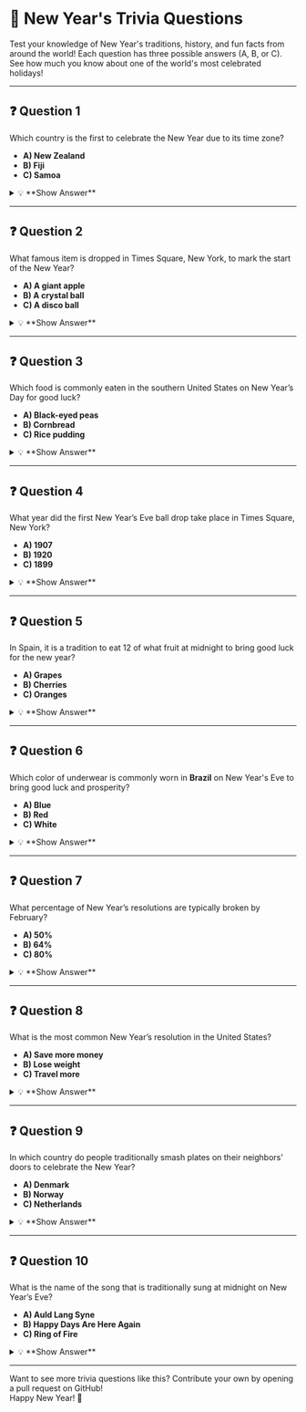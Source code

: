 # 🎉 **New Year's Trivia Questions**

Test your knowledge of New Year's traditions, history, and fun facts from around the world! Each question has three possible answers (A, B, or C). See how much you know about one of the world's most celebrated holidays!

---

## ❓ **Question 1**
Which country is the first to celebrate the New Year due to its time zone?

- **A) New Zealand**  
- **B) Fiji**  
- **C) Samoa**  

<details>
  <summary>💡 **Show Answer**</summary>
  **C) Samoa**
</details>

---

## ❓ **Question 2**
What famous item is dropped in Times Square, New York, to mark the start of the New Year?

- **A) A giant apple**  
- **B) A crystal ball**  
- **C) A disco ball**  

<details>
  <summary>💡 **Show Answer**</summary>
  **B) A crystal ball**
</details>

---

## ❓ **Question 3**
Which food is commonly eaten in the southern United States on New Year’s Day for good luck?

- **A) Black-eyed peas**  
- **B) Cornbread**  
- **C) Rice pudding**  

<details>
  <summary>💡 **Show Answer**</summary>
  **A) Black-eyed peas**
</details>

---

## ❓ **Question 4**
What year did the first New Year’s Eve ball drop take place in Times Square, New York?

- **A) 1907**  
- **B) 1920**  
- **C) 1899**  

<details>
  <summary>💡 **Show Answer**</summary>
  **A) 1907**
</details>

---

## ❓ **Question 5**
In Spain, it is a tradition to eat 12 of what fruit at midnight to bring good luck for the new year?

- **A) Grapes**  
- **B) Cherries**  
- **C) Oranges**  

<details>
  <summary>💡 **Show Answer**</summary>
  **A) Grapes**
</details>

---

## ❓ **Question 6**
Which color of underwear is commonly worn in **Brazil** on New Year's Eve to bring good luck and prosperity?

- **A) Blue**  
- **B) Red**  
- **C) White**  

<details>
  <summary>💡 **Show Answer**</summary>
  **C) White**
</details>

---

## ❓ **Question 7**
What percentage of New Year’s resolutions are typically broken by February?

- **A) 50%**  
- **B) 64%**  
- **C) 80%**  

<details>
  <summary>💡 **Show Answer**</summary>
  **C) 80%**
</details>

---

## ❓ **Question 8**
What is the most common New Year’s resolution in the United States?

- **A) Save more money**  
- **B) Lose weight**  
- **C) Travel more**  

<details>
  <summary>💡 **Show Answer**</summary>
  **B) Lose weight**
</details>

---

## ❓ **Question 9**
In which country do people traditionally smash plates on their neighbors' doors to celebrate the New Year?

- **A) Denmark**  
- **B) Norway**  
- **C) Netherlands**  

<details>
  <summary>💡 **Show Answer**</summary>
  **A) Denmark**
</details>

---

## ❓ **Question 10**
What is the name of the song that is traditionally sung at midnight on New Year’s Eve?

- **A) Auld Lang Syne**  
- **B) Happy Days Are Here Again**  
- **C) Ring of Fire**  

<details>
  <summary>💡 **Show Answer**</summary>
  **A) Auld Lang Syne**
</details>

---

Want to see more trivia questions like this? Contribute your own by opening a pull request on GitHub!  
Happy New Year! 🎉